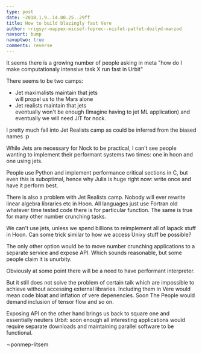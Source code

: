 ```yaml
---
type: post
date: ~2018.1.9..14.00.25..29ff
title: How to build blazingly fast Vere
author: ~rigsyr-mappex-micsef-foprec--nisfet-patfet-dozlyd-marzod
navsort: bump
navuptwo: true
comments: reverse
---
```


It seems there is a growing number of people asking in meta "how do I make computationaly intensive task X run fast in Urbit"

There seems to be two camps:

+ Jet maximalists
  maintain that jets  
  will propel us to the Mars 
  alone
+ Jet realists 
  maintain that jets  
  eventually won't be enough
  (Imagine having to jet ML application) and eventually we will need JIT for nock.

I pretty much fall into Jet Realists camp as could be inferred from the biased names :p

While Jets are necessary for Nock to be practical, I can't see people wanting to implement their performant systems two times: one in hoon and one using jets.

People use Python and implement performance critical sections in C, but even this is suboptimal, hence why Julia is huge right now: write once and have it perform best.

There is also a problem with Jet Realists camp. Nobody will ever rewrite linear algebra libraries etc in Hoon. All languages just use Fortran old whatever time tested code there is for particular function. The same is true for many other number crunching tasks. 

We can't use jets, unless we spend billions to reimplement all of lapack stuff in Hoon. Can some trick similar to how we access Unixy stuff be possible?

The only other option would be to move number crunching applications to a separate service and expose API. Which sounds reasonable, but some people  claim it is unurbity. 

Obviously at some point there will be a need to have performant interpreter.

But it still does not solve the problem of certain talk which are impossible to achieve without accessing external libraries. Including them in Vere  would mean code bloat and inflation of vere depenencies. Soon The People would demand inclusion of tensor flow and so on.

Exposing API on the other hand brings us back to square one and essentially neuters Urbit: soon enough all interesting applications would require separate downloads and maintaining parallel software to be functional.

∼ponmep-litsem

